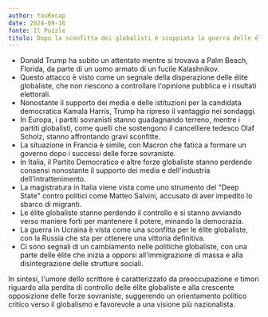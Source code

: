 ```yaml
---
author: YouRecap
date: 2024-09-16
fonte: Il Puzzle
titolo: Dopo la sconfitta dei globalisti è scoppiata la guerra delle élite
---
```


- Donald Trump ha subito un attentato mentre si trovava a Palm Beach, Florida, da parte di un uomo armato di un fucile Kalashnikov.
- Questo attacco è visto come un segnale della disperazione delle élite globaliste, che non riescono a controllare l'opinione pubblica e i risultati elettorali.
- Nonostante il supporto dei media e delle istituzioni per la candidata democratica Kamala Harris, Trump ha ripreso il vantaggio nei sondaggi.
- In Europa, i partiti sovranisti stanno guadagnando terreno, mentre i partiti globalisti, come quelli che sostengono il cancelliere tedesco Olaf Scholz, stanno affrontando gravi sconfitte.
- La situazione in Francia è simile, con Macron che fatica a formare un governo dopo i successi delle forze sovraniste.
- In Italia, il Partito Democratico e altre forze globaliste stanno perdendo consensi nonostante il supporto dei media e dell'industria dell'intrattenimento.
- La magistratura in Italia viene vista come uno strumento del "Deep State" contro politici come Matteo Salvini, accusato di aver impedito lo sbarco di migranti.
- Le élite globaliste stanno perdendo il controllo e si stanno avviando verso maniere forti per mantenere il potere, minando la democrazia.
- La guerra in Ucraina è vista come una sconfitta per le élite globaliste, con la Russia che sta per ottenere una vittoria definitiva.
- Ci sono segnali di un cambiamento nelle politiche globaliste, con una parte delle élite che inizia a opporsi all'immigrazione di massa e alla disintegrazione delle strutture sociali.

In sintesi, l'umore dello scrittore è caratterizzato da preoccupazione e timori riguardo alla perdita di controllo delle élite globaliste e alla crescente opposizione delle forze sovraniste, suggerendo un orientamento politico critico verso il globalismo e favorevole a una visione più nazionalista.
